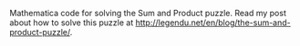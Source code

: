 Mathematica code for solving the Sum and Product puzzle. 
Read my post about how to solve this puzzle at 
<http://legendu.net/en/blog/the-sum-and-product-puzzle/>.
